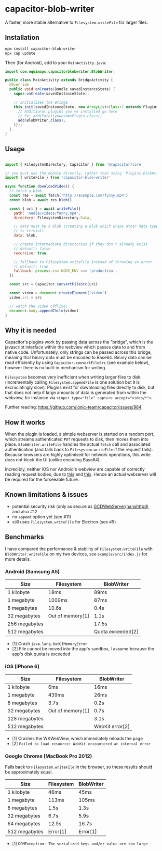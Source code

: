 # capacitor-blob-writer
A faster, more stable alternative to `Filesystem.writeFile` for larger files.

## Installation
```sh
npm install capacitor-blob-writer
npx cap update
```
Then (for Android), add to your `MainActivity.java`:

```java
import com.equimaps.capacitorblobwriter.BlobWriter;

public class MainActivity extends BridgeActivity {
  @Override
  public void onCreate(Bundle savedInstanceState) {
    super.onCreate(savedInstanceState);

    // Initializes the Bridge
    this.init(savedInstanceState, new ArrayList<Class<? extends Plugin>>() {{
      // Additional plugins you've installed go here
      // Ex: add(TotallyAwesomePlugin.class);
      add(BlobWriter.class);
    }});
  }
}
```

## Usage
```javascript

import { FilesystemDirectory, Capacitor } from '@capacitor/core'

// you must use the module directly, rather than using `Plugins.BlobWriter`
import { writeFile } from 'capacitor-blob-writer'

async function downloadVideo() {
  // fetch a blob
  const res = await fetch('http://example.com/funny.mp4')
  const blob = await res.blob()

  const { uri } = await writeFile({
    path: 'media/videos/funny.mp4',
    directory: FilesystemDirectory.Data,

    // data must be a Blob (creating a Blob which wraps other data types
    // is trivial)
    data: blob,

    // create intermediate directories if they don't already exist
    // default: false
    recursive: true,

    // fallback to Filesystem.writeFile instead of throwing an error
    // default: true
    fallback: process.env.NODE_ENV === 'production',
  })

  const src = Capacitor.convertFileSrc(uri)

  const video = document.createElement('video')
  video.src = src

  // watch the video offline!
  document.body.appendChild(video)
}
```

## Why it is needed
Capacitor's plugins work by passing data across the "bridge", which is the
javascript interface within the webview which passes data to and from native
code. Unfortunately, only strings can be passed across this bridge, meaning that
binary data must be encoded to Base64. Binary data can be read efficiently by 
using `Capacitor.convertFileSrc` (see example below), however there is no
built-in mechanism for writing.

`Filesystem` becomes very inefficient when writing larger files to disk
(incrementally calling `Filesystem.appendFile` is one solution but it is
excruciatingly slow). Plugins exist for downloading files directly to disk,
but that does not help if large amounts of data is generated from within the
webview, for instance via `<input type="file" capture accept="video/*">`.

Further reading: https://github.com/ionic-team/capacitor/issues/984

## How it works
When the plugin is loaded, a simple webserver is started on a random
port, which streams authenticated `PUT` requests to disk, then moves them into
place. `BlobWriter.writeFile` handles the actual `fetch` call and associated
authentication (and falls back to `Filesystem.writeFile` if the request fails).
Because browsers are highly optimised for network operations,
this write does not block the UI (unlike encoding Base64).

Incredibly, neither iOS nor Android's webview are capable of correctly
reading request bodies, due to
[this](https://issuetracker.google.com/issues/36918490) and
[this](https://bugs.webkit.org/show_bug.cgi?id=179077). Hence an actual
webserver will be required for the forseeable future.

## Known limitations & issues
- potential security risk (only as secure as [GCDWebServer](https://github.com/swisspol/GCDWebServer)/[nanohttpd](https://github.com/NanoHttpd/nanohttpd)), and also #12
- no `append` option yet (see #11)
- still uses `Filesystem.writeFile` for Electron (see #5)

## Benchmarks
I have compared the performance & stability of `Filesystem.writeFile` with
`BlobWriter.writeFile` on my two devices, see `example/src/index.js` for more
details.

### Android (Samsung A5)

| Size          | Filesystem       | BlobWriter          |
|---------------|------------------|---------------------|
| 1 kilobyte    | 18ms             | 89ms                |
| 1 megabyte    | 1009ms           | 87ms                |
| 8 megabytes   | 10.6s            | 0.4s                |
| 32 megabytes  | Out of memory[1] | 1.1s                |
| 256 megabytes |                  | 17.5s               |
| 512 megabytes |                  | Quota exceeded[2]   |

- [1] Crash `java.lang.OutOfMemoryError`
- [2] File cannot be moved into the app's sandbox, I assume because the app's disk quota is exceeded

### iOS (iPhone 6)

| Size          | Filesystem       | BlobWriter          |
|---------------|------------------|---------------------|
| 1 kilobyte    | 6ms              | 16ms                |
| 1 megabyte    | 439ms            | 26ms                |
| 8 megabytes   | 3.7s             | 0.2s                |
| 32 megabytes  | Out of memory[1] | 0.7s                |
| 128 megabytes |                  | 3.1s                |
| 512 megabytes |                  | WebKit error[2]     |

- [1] Crashes the WKWebView, which immediately reloads the page
- [2] `Failed to load resource: WebKit encountered an internal error`

### Google Chrome (MacBook Pro 2012)
Falls back to `Filesystem.writeFile` in the browser, so these results should be
approximately equal.

| Size          | Filesystem       | BlobWriter          |
|---------------|------------------|---------------------|
| 1 kilobyte    | 46ms             | 45ms                |
| 1 megabyte    | 113ms            | 105ms               |
| 8 megabytes   | 1.5s             | 1.3s                |
| 32 megabytes  | 6.7s             | 5.9s                |
| 64 megabytes  | 12.5s            | 16.7s               |
| 512 megabytes | Error[1]         | Error[1]            |

- [1] `DOMException: The serialized keys and/or value are too large`
